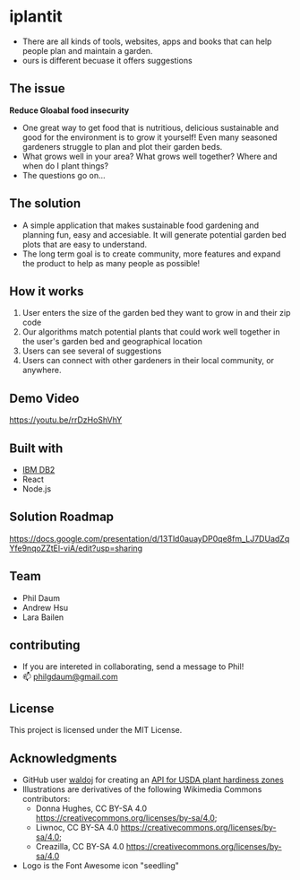 # iplantit
- There are all kinds of tools, websites, apps and books that can help people plan and maintain a garden.
- ours is different becuase it offers suggestions

## The issue
**Reduce Gloabal food insecurity** 
- One great way to get food that is nutritious, delicious sustainable and good for the environment is to grow it yourself! Even many seasoned gardeners struggle to plan and plot their garden beds.
- What grows well in your area? What grows well together? Where and when do I plant things? 
- The questions go on...

## The solution
- A simple application that makes sustainable food gardening and planning fun, easy and accesiable. It will generate potential garden bed plots that are easy to understand.
- The long term goal is to create community, more features and expand the product to help as many people as possible!

## How it works
1. User enters the size of the garden bed they want to grow in and their zip code
2. Our algorithms match potential plants that could work well together in the user's garden bed and geographical location
3. Users can see several of suggestions 
4. Users can connect with other gardeners in their local community, or anywhere. 

## Demo Video
https://youtu.be/rrDzHoShVhY

## Built with
- [IBM DB2](https://www.ibm.com/products/db2)
- React
- Node.js

## Solution Roadmap
https://docs.google.com/presentation/d/13Tld0auayDP0qe8fm_LJ7DUadZqYfe9nqoZZtEl-viA/edit?usp=sharing

## Team
- Phil Daum
- Andrew Hsu
- Lara Bailen

## contributing
- If you are intereted in collaborating, send a message to Phil!
- 📫 philgdaum@gmail.com

## License
This project is licensed under the MIT License.

## Acknowledgments
- GitHub user [waldoj](https://github.com/waldoj) for creating an [API for USDA plant hardiness zones](https://github.com/waldoj/frostline)
- Illustrations are derivatives of the following Wikimedia Commons contributors: 
    - Donna Hughes, CC BY-SA 4.0 <https://creativecommons.org/licenses/by-sa/4.0>;
    - Liwnoc, CC BY-SA 4.0 <https://creativecommons.org/licenses/by-sa/4.0>;
    - Creazilla, CC BY-SA 4.0 <https://creativecommons.org/licenses/by-sa/4.0>
- Logo is the Font Awesome icon "seedling"
